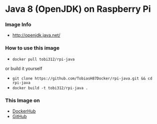 # Java 8 (OpenJDK) on Raspberry Pi

### Image Info
* http://openjdk.java.net/

### How to use this image
* ``` docker pull tobi312/rpi-java ```

or build it yourself
* ``` git clone https://github.com/TobiasH87Docker/rpi-java.git && cd rpi-java ```
* ``` docker build -t tobi312/rpi-java . ``` 

### This Image on
* [DockerHub](https://hub.docker.com/r/tobi312/rpi-java/)
* [GitHub](https://github.com/TobiasH87Docker/rpi-java)
